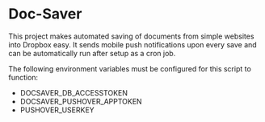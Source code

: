 # Doc-Saver

This project makes automated saving of documents from simple websites into Dropbox easy. It sends mobile push notifications upon every save and can be automatically run after setup as a cron job.

The following environment variables must be configured for this script to function:
* DOCSAVER_DB_ACCESSTOKEN
* DOCSAVER_PUSHOVER_APPTOKEN
* PUSHOVER_USERKEY